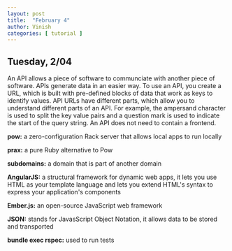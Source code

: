 ```yaml
---
layout: post
title:  "February 4"
author: Vinish
categories: [ tutorial ]
---
```


## Tuesday, 2/04

An API allows a piece of software to communciate with another piece of software. APIs generate data in an easier way. To use an API, you create a URL, which is built with pre-defined blocks of data that work as keys to identify values. API URLs have different parts, which allow you to understand different parts of an API. For example, the ampersand character is used to split the key value pairs and a question mark is used to indicate the start of the query string. An API does not need to contain a frontend.

**pow:** a zero-configuration Rack server that allows local apps to run locally

**prax:** a pure Ruby alternative to Pow

**subdomains:** a domain that is part of another domain

**AngularJS:** a structural framework for dynamic web apps, it lets you use HTML as your template language and lets you extend HTML's syntax to express your application's components 

**Ember.js:** an open-source JavaScript web framework

**JSON:** stands for JavasScript Object Notation, it allows data to be stored and transported

**bundle exec rspec:** used to run tests
